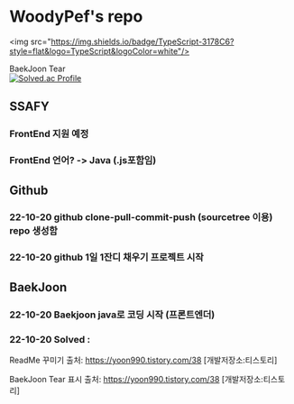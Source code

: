 # WoodyPef's repo

<img src="https://img.shields.io/badge/TypeScript-3178C6?style=flat&logo=TypeScript&logoColor=white"/>

BaekJoon Tear <br/>
[![Solved.ac Profile](http://mazassumnida.wtf/api/generate_badge?boj=kacaw00d)](https://solved.ac/kacaw00d)<br/>



## SSAFY
### FrontEnd 지원 예정
### FrontEnd 언어? -> Java (.js포함임)



## Github
### 22-10-20 github clone-pull-commit-push (sourcetree 이용) repo 생성함
### 22-10-20 github 1일 1잔디 채우기 프로젝트 시작




## BaekJoon
### 22-10-20 Baekjoon java로 코딩 시작 (프론트엔더)
### 22-10-20 Solved : 


ReadMe 꾸미기
출처: https://yoon990.tistory.com/38 [개발저장소:티스토리]

BaekJoon Tear 표시
출처: https://yoon990.tistory.com/38 [개발저장소:티스토리]
